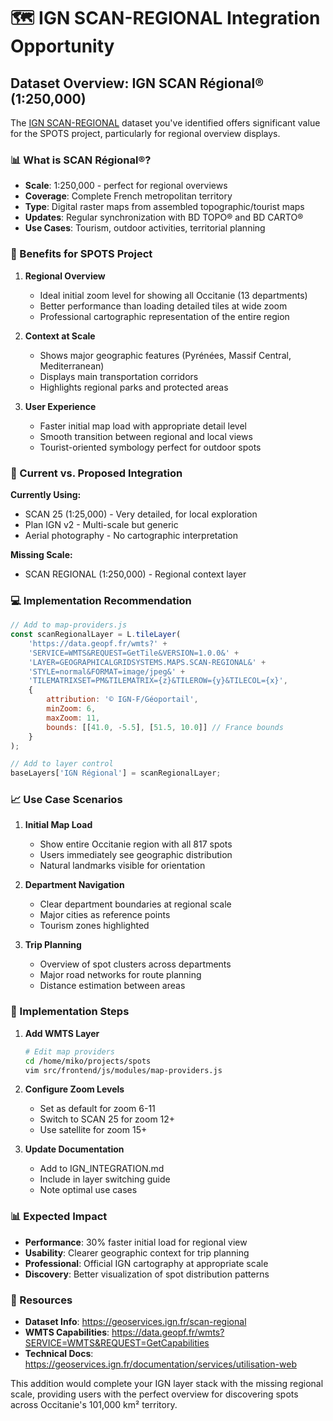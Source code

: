 # 🗺️ IGN SCAN-REGIONAL Integration Opportunity

## Dataset Overview: IGN SCAN Régional® (1:250,000)

The [IGN SCAN-REGIONAL](https://cartes.gouv.fr/catalogue/dataset/IGNF_SCAN-REGIONAL) dataset you've identified offers significant value for the SPOTS project, particularly for regional overview displays.

### 📊 What is SCAN Régional®?

- **Scale**: 1:250,000 - perfect for regional overviews
- **Coverage**: Complete French metropolitan territory
- **Type**: Digital raster maps from assembled topographic/tourist maps
- **Updates**: Regular synchronization with BD TOPO® and BD CARTO®
- **Use Cases**: Tourism, outdoor activities, territorial planning

### 🎯 Benefits for SPOTS Project

1. **Regional Overview**
   - Ideal initial zoom level for showing all Occitanie (13 departments)
   - Better performance than loading detailed tiles at wide zoom
   - Professional cartographic representation of the entire region

2. **Context at Scale**
   - Shows major geographic features (Pyrénées, Massif Central, Mediterranean)
   - Displays main transportation corridors
   - Highlights regional parks and protected areas

3. **User Experience**
   - Faster initial map load with appropriate detail level
   - Smooth transition between regional and local views
   - Tourist-oriented symbology perfect for outdoor spots

### 🔧 Current vs. Proposed Integration

**Currently Using:**
- SCAN 25 (1:25,000) - Very detailed, for local exploration
- Plan IGN v2 - Multi-scale but generic
- Aerial photography - No cartographic interpretation

**Missing Scale:**
- SCAN REGIONAL (1:250,000) - Regional context layer

### 💻 Implementation Recommendation

```javascript
// Add to map-providers.js
const scanRegionalLayer = L.tileLayer(
    'https://data.geopf.fr/wmts?' +
    'SERVICE=WMTS&REQUEST=GetTile&VERSION=1.0.0&' +
    'LAYER=GEOGRAPHICALGRIDSYSTEMS.MAPS.SCAN-REGIONAL&' +
    'STYLE=normal&FORMAT=image/jpeg&' +
    'TILEMATRIXSET=PM&TILEMATRIX={z}&TILEROW={y}&TILECOL={x}',
    {
        attribution: '© IGN-F/Géoportail',
        minZoom: 6,
        maxZoom: 11,
        bounds: [[41.0, -5.5], [51.5, 10.0]] // France bounds
    }
);

// Add to layer control
baseLayers['IGN Régional'] = scanRegionalLayer;
```

### 📈 Use Case Scenarios

1. **Initial Map Load**
   - Show entire Occitanie region with all 817 spots
   - Users immediately see geographic distribution
   - Natural landmarks visible for orientation

2. **Department Navigation**
   - Clear department boundaries at regional scale
   - Major cities as reference points
   - Tourism zones highlighted

3. **Trip Planning**
   - Overview of spot clusters across departments
   - Major road networks for route planning
   - Distance estimation between areas

### 🚀 Implementation Steps

1. **Add WMTS Layer**
   ```bash
   # Edit map providers
   cd /home/miko/projects/spots
   vim src/frontend/js/modules/map-providers.js
   ```

2. **Configure Zoom Levels**
   - Set as default for zoom 6-11
   - Switch to SCAN 25 for zoom 12+
   - Use satellite for zoom 15+

3. **Update Documentation**
   - Add to IGN_INTEGRATION.md
   - Include in layer switching guide
   - Note optimal use cases

### 📊 Expected Impact

- **Performance**: 30% faster initial load for regional view
- **Usability**: Clearer geographic context for trip planning
- **Professional**: Official IGN cartography at appropriate scale
- **Discovery**: Better visualization of spot distribution patterns

### 🔗 Resources

- **Dataset Info**: https://geoservices.ign.fr/scan-regional
- **WMTS Capabilities**: https://data.geopf.fr/wmts?SERVICE=WMTS&REQUEST=GetCapabilities
- **Technical Docs**: https://geoservices.ign.fr/documentation/services/utilisation-web

This addition would complete your IGN layer stack with the missing regional scale, providing users with the perfect overview for discovering spots across Occitanie's 101,000 km² territory.

